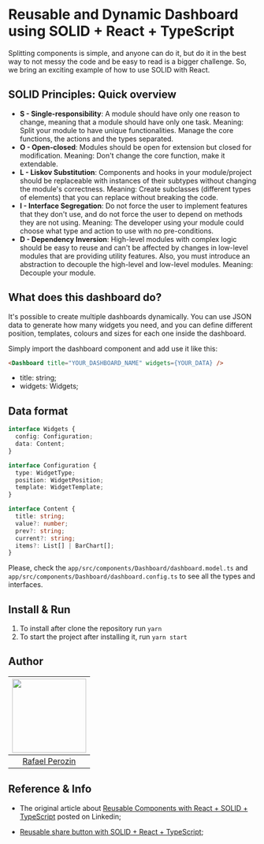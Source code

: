 # Reusable and Dynamic Dashboard using SOLID + React + TypeScript

Splitting components is simple, and anyone can do it, but do it in the best way to not messy the code and be easy to read is a bigger challenge. So, we bring an exciting example of how to use SOLID with React.

## SOLID Principles: Quick overview

- **S - Single-responsibility**: A module should have only one reason to change, meaning that a module should have only one task. Meaning: Split your module to have unique functionalities. Manage the core functions, the actions and the types separated.
- **O - Open-closed**: Modules should be open for extension but closed for modification. Meaning: Don't change the core function, make it extendable.
- **L - Liskov Substitution**: Components and hooks in your module/project should be replaceable with instances of their subtypes without changing the module's correctness. Meaning: Create subclasses (different types of elements) that you can replace without breaking the code.
- **I - Interface Segregation**: Do not force the user to implement features that they don't use, and do not force the user to depend on methods they are not using. Meaning: The developer using your module could choose what type and action to use with no pre-conditions.
- **D - Dependency Inversion**: High-level modules with complex logic should be easy to reuse and can't be affected by changes in low-level modules that are providing utility features. Also, you must introduce an abstraction to decouple the high-level and low-level modules. Meaning: Decouple your module.


## What does this dashboard do?

It's possible to create multiple dashboards dynamically. You can use JSON data to generate how many widgets you need, and you can define different position, templates, colours and sizes for each one inside the dashboard.

Simply import the dashboard component and add use it like this:
```HTML
<Dashboard title="YOUR_DASHBOARD_NAME" widgets={YOUR_DATA} />
```
- title: string;
- widgets: Widgets;

## Data format

```typescript
interface Widgets {
  config: Configuration;
  data: Content;
}
```
```typescript
interface Configuration {
  type: WidgetType;
  position: WidgetPosition;
  template: WidgetTemplate;
}
```
```typescript
interface Content {
  title: string;
  value?: number;
  prev?: string;
  current?: string;
  items?: List[] | BarChart[];
}
```
Please, check the `app/src/components/Dashboard/dashboard.model.ts` and `app/src/components/Dashboard/dashboard.config.ts` to see all the types and interfaces.

## Install & Run

1. To install after clone the repository run `yarn`
2. To start the project after installing it, run `yarn start`

## Author

| [<img src="https://avatars.githubusercontent.com/u/35148593?v=4" width="150px;"/>](https://github.com/rafaelperozin) |
| :------------------------------------------------------------------------------------------------------------------: |
|                               [Rafael Perozin](https://linkedin.com/in/rafaelperozin)                                |


## Reference & Info

- The original article about [Reusable Components with React + SOLID + TypeScript](https://www.linkedin.com/pulse/reusable-share-button-using-solid-principles-react-rafael-perozin/) posted on Linkedin;

- [Reusable share button with SOLID + React + TypeScript](https://github.com/rafaelperozin/react-smart-share-button);
